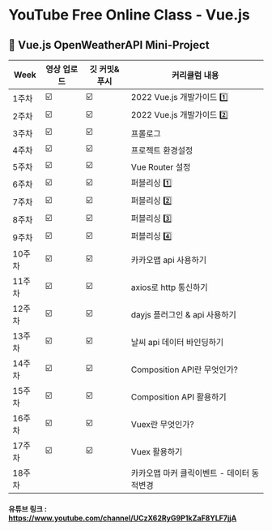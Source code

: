 # YouTube Free Online Class - Vue.js

## 📖 Vue.js OpenWeatherAPI Mini-Project

| Week   | 영상 업로드 | 깃 커밋&푸시 | 커리큘럼 내용                              |
| ------ | ----------- | ------------ | ------------------------------------------ |
| 1주차  | ☑️          | ☑️           | 2022 Vue.js 개발가이드 1️⃣                  |
| 2주차  | ☑️          | ☑️           | 2022 Vue.js 개발가이드 2️⃣                  |
| 3주차  | ☑️          | ☑️           | 프롤로그                                   |
| 4주차  | ☑️          | ☑️           | 프로젝트 환경설정                          |
| 5주차  | ☑️          | ☑️           | Vue Router 설정                            |
| 6주차  | ☑️          | ☑️           | 퍼블리싱 1️⃣                                |
| 7주차  | ☑️          | ☑️           | 퍼블리싱 2️⃣                                |
| 8주차  | ☑️          | ☑️           | 퍼블리싱 3️⃣                                |
| 9주차  | ☑️          | ☑️           | 퍼블리싱 4️⃣                                |
| 10주차 | ☑️          | ☑️           | 카카오맵 api 사용하기                      |
| 11주차 | ☑️          | ☑️           | axios로 http 통신하기                      |
| 12주차 | ☑️          | ☑️           | dayjs 플러그인 & api 사용하기              |
| 13주차 | ☑️          | ☑️           | 날씨 api 데이터 바인딩하기                 |
| 14주차 | ☑️          | ☑️           | Composition API란 무엇인가?                |
| 15주차 | ☑️          | ☑️           | Composition API 활용하기                   |
| 16주차 | ☑️          | ☑️           | Vuex란 무엇인가?                           |
| 17주차 | ☑️          | ☑️           | Vuex 활용하기                              |
| 18주차 |             |              | 카카오맵 마커 클릭이벤트 - 데이터 동적변경 |

#### 유튜브 링크 : https://www.youtube.com/channel/UCzX62RyG9P1kZaF8YLF7jjA
